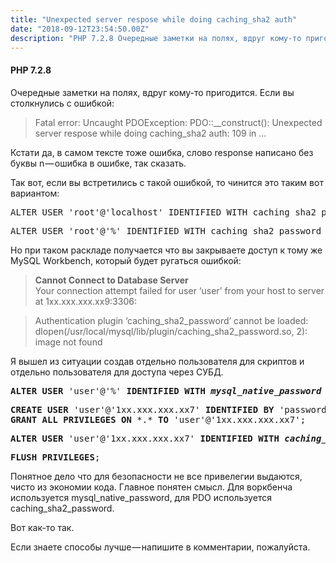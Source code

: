 ```yaml
---
title: "Unexpected server respose while doing caching_sha2 auth"
date: "2018-09-12T23:54:50.00Z"
description: "PHP 7.2.8 Очередные заметки на полях, вдруг кому-то пригодится. Если вы столкнулись с ошибкой:  > Fatal error: Uncaught PDOExcep"
---
```


<!--kg-card-begin: html--><h4>PHP 7.2.8</h4>
<p>Очередные заметки на полях, вдруг кому-то пригодится. Если вы столкнулись с ошибкой:</p>
<blockquote><p>Fatal error: Uncaught PDOException: PDO::__construct(): Unexpected server respose while doing caching_sha2 auth: 109 in &#8230;</p></blockquote>
<p>Кстати да, в самом тексте тоже ошибка, слово response написано без буквы n — ошибка в ошибке, так сказать.</p>
<p>Так вот, если вы встретились с такой ошибкой, то чинится это таким вот вариантом:</p>
<pre>ALTER USER 'root'@'localhost' IDENTIFIED WITH caching_sha2_password BY 'your password';</pre>
<pre>ALTER USER 'root'@'%' IDENTIFIED WITH caching_sha2_password BY 'your password';</pre>
<p>Но при таком раскладе получается что вы закрываете доступ к тому же MySQL Workbench, который будет ругаться ошибкой:</p>
<blockquote><p>
<strong>Cannot Connect to Database Server<br /></strong>Your connection attempt failed for user &#8216;user&#8217; from your host to server at 1хх.ххх.ххх.хх9:3306:</p></blockquote>
<blockquote><p>Authentication plugin &#8216;caching_sha2_password&#8217; cannot be loaded: dlopen(/usr/local/mysql/lib/plugin/caching_sha2_password.so, 2): image not found</p></blockquote>
<p>Я вышел из ситуации создав отдельно пользователя для скриптов и отдельно пользователя для доступа через СУБД.</p>
<pre><strong>ALTER</strong> <strong>USER</strong> 'user'@'%' <strong>IDENTIFIED</strong> <strong>WITH</strong> <strong><em>mysql_native_password</em></strong> <strong>BY</strong> 'password';</pre>
<pre><strong>CREATE</strong> <strong>USER</strong> 'user'@'1xx.xxx.xxx.xx7' <strong>IDENTIFIED</strong> <strong>BY</strong> 'password';<br><strong>GRANT</strong> <strong>ALL</strong> <strong>PRIVILEGES</strong> <strong>ON</strong> *.* <strong>TO</strong> 'user'@'1xx.xxx.xxx.xx7';</pre>
<pre><strong>ALTER</strong> <strong>USER</strong> 'user'@'1xx.xxx.xxx.xx7' <strong>IDENTIFIED</strong> <strong>WITH</strong> <strong><em>caching_sha2_password</em></strong> <strong>BY</strong> 'password';</pre>
<pre><strong>FLUSH</strong> <strong>PRIVILEGES</strong>;</pre>
<p>Понятное дело что для безопасности не все привелегии выдаются, чисто из экономии кода. Главное понятен смысл. Для воркбенча используется mysql_native_password, для PDO используется caching_sha2_password.</p>
<p>Вот как-то так.</p>
<p>Если знаете способы лучше — напишите в комментарии, пожалуйста.</p>
<!--kg-card-end: html-->

